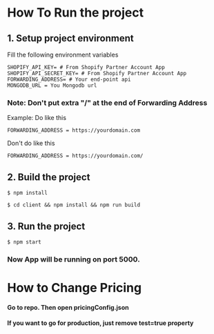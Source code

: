 # How To Run the project

## 1. Setup project environment

Fill the following environment variables

```
SHOPIFY_API_KEY= # From Shopify Partner Account App
SHOPIFY_API_SECRET_KEY= # From Shopify Partner Account App
FORWARDING_ADDRESS= # Your end-point api
MONGODB_URL = You Mongodb url
```

### Note: Don't put extra "/" at the end of Forwarding Address

Example:
Do like this

```
FORWARDING_ADDRESS = https://yourdomain.com
```

Don't do like this

```
FORWARDING_ADDRESS = https://yourdomain.com/
```

## 2. Build the project

```
$ npm install
```

```
$ cd client && npm install && npm run build
```

## 3. Run the project

```
$ npm start
```

### Now App will be running on port 5000.

# How to Change Pricing

#### Go to repo. Then open pricingConfig.json

#### If you want to go for production, just remove test=true property
